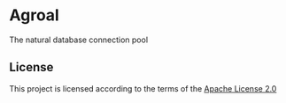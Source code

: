 # Agroal

The natural database connection pool


## License

This project is licensed according to the terms of the [Apache License 2.0](http://www.apache.org/licenses/LICENSE-2.0.html)
